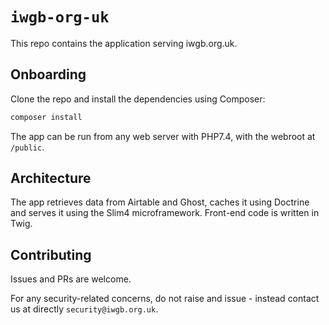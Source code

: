# `iwgb-org-uk`
This repo contains the application serving iwgb.org.uk.

## Onboarding
Clone the repo and install the dependencies using Composer:
```bash
composer install
```

The app can be run from any web server with PHP7.4, with the webroot at `/public`.

## Architecture
The app retrieves data from Airtable and Ghost, caches it using Doctrine and serves it using the Slim4 microframework. Front-end code is written in Twig.

## Contributing
Issues and PRs are welcome.

For any security-related concerns, do not raise and issue - instead contact us at directly `security@iwgb.org.uk`.